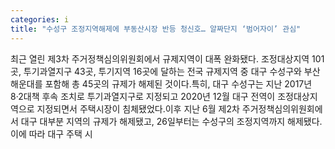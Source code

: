 ```yaml
---
categories: i
title: "수성구 조정지역해제에 부동산시장 반등 청신호… 알짜단지 ‘범어자이’ 관심"
---
```

최근 열린 제3차 주거정책심의위원회에서 규제지역이 대폭 완화됐다. 조정대상지역 101곳, 투기과열지구 43곳, 투기지역 16곳에 달하는 전국 규제지역 중 대구 수성구와 부산 해운대를 포함해 총 45곳의 규제가 해제된 것이다.특히, 대구 수성구는 지난 2017년 8·2대책 후속 조치로 투기과열지구로 지정되고 2020년 12월 대구 전역이 조정대상지역으로 지정되면서 주택시장이 침체됐었다.이후 지난 6월 제2차 주거정책심의위원회에서 대구 대부분 지역의 규제가 해제됐고, 26일부터는 수성구의 조정지역까지 해제됐다. 이에 따라 대구 주택 시